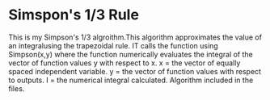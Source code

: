 # Simspon's 1/3 Rule
This is my Simpson's 1/3 algroithm.This algorithm approximates the value of an integralusing the trapezoidal rule. IT calls the function using Simpson(x,y) where the function numerically evaluates the integral of the vector of function values y with respect to x.
x = the vector of equally spaced independent variable.
y = the vector of function values with respect to outputs.
I = the numerical integral calculated.
Algorithm included in the files.
